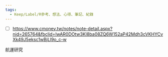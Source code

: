 ```yaml
---
tags:
  - Keep/Label/R參考、想法、心得、筆記、紀錄
---
```



- [ ] https://www.cmoney.tw/notes/note-detail.aspx?nid=265764&fbclid=IwAR0DOtw3Kl8ba08ZQ6W152aP42Mdh3cVKHYCvXk49J5eksc1wBjLl9o_c-w

航運研究